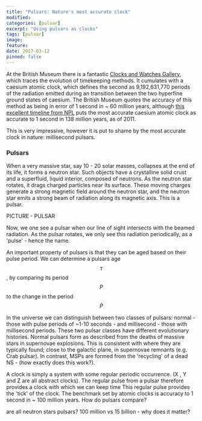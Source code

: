 ```yaml
---
title: "Pulsars: Nature's most accurate clock"
modified:
categories: [pulsar]
excerpt: "Using pulsars as clocks"
tags: [pulsar]
image:
feature:
date: 2017-03-12
pinned: false
---
```


At the British Museum there is a fantastic [Clocks and Watches Gallery](http://www.britishmuseum.org/visiting/galleries/europe/room_38-39_clocks_and_watches.aspx), which traces the evolution of timekeeping methods. It cumulates with a caesium atomic clock, which defines the second as 9,192,631,770 periods of the radiation emitted during an transition between the two hyperfine ground states of caesium. The British Museum quotes the accuracy of this method as being in error of 1 second in ~ 60 million years, although [this excellent timeline from NPL](http://www.npl.co.uk/60-years-of-the-atomic-clock/timeline/) puts the most accurate caesium atomic clock as accurate to 1 second in 138 million years, as of 2011.

This is very impressive, however it is put to shame by the most accurate clock in nature: millisecond pulsars.

### Pulsars

When a very massive star, say 10 - 20 solar masses, collapses at the end of its life, it forms a neutron star. Such objects have a crystalline solid crust and a superfluid, liquid interior, composed of neutrons. As the neutron star rotates, it drags charged particles near its surface. These moving charges generate a strong magnetic field around the neutron star, and the neutron star emits a strong beam of radiation along its magnetic axis. This is a pulsar.


PICTURE - PULSAR

Now, we one see a pulsar when our line of sight intersects with the beamed radiation. As the pulsar rotates, we only see this radiation periodically, as a 'pulse' - hence the name.


An important property of pulsars is that they can be aged based on their pulse period. We can determine a pulsars age $$ \tau$$, by comparing its period $$ P$$ to the change in the period $$ \dot{P} $$

In the universe we can distinguish between two classes of pulsars: normal - those with pulse periods of ~1-10  seconds - and millisecond - those with millisecond periods. These two pulsar classes have different evolutionary histories. Normal pulsars form as described from the deaths of massive stars in supernovae explosions. This is consistent with where they are typically found; close to the galactic plane, in supernovae remnants (e.g. Crab pulsar). In contrast, MSPs are formed from the 'recycling' of a dead NS - (how exactly does this work?).















A clock is simply a system with some regular periodic occurrence. (X , Y and Z are all abstract clocks). The regular pulse from a pulsar therefore provides a clock with which we can keep time This regular pulse provides the 'tick' of the clock. The benchmark set by atomic clocks is accuracy to 1 second in ~ 100 million years. How do pulsars compare? 












are all neutron stars pulsars?
100 million vs 15 billion - why does it matter?
